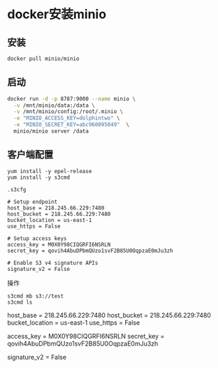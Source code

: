 # docker安装minio

## 安装
```bash
docker pull minio/minio
```
## 启动
```bash
docker run -d -p 8787:9000 --name minio \
  -v /mnt/minio/data:/data \
  -v /mnt/minio/config:/root/.minio \
  -e "MINIO_ACCESS_KEY=dolphintwo" \
  -e "MINIO_SECRET_KEY=abc960095049"  \
  minio/minio server /data
```

## 客户端配置
```
yum install -y epel-release
yum install -y s3cmd
```
`.s3cfg`

```
# Setup endpoint
host_base = 218.245.66.229:7480
host_bucket = 218.245.66.229:7480
bucket_location = us-east-1
use_https = False

# Setup access keys
access_key = M0X0Y98CIQGRFI6NSRLN
secret_key = qovih4AbuDPbmQUzo1svF2B85U0OqpzaE0mJu3zh

# Enable S3 v4 signature APIs
signature_v2 = False
```
操作
```
s3cmd mb s3://test
s3cmd ls
```


host_base = 218.245.66.229:7480
host_bucket = 218.245.66.229:7480
bucket_location = us-east-1
use_https = False

access_key = M0X0Y98CIQGRFI6NSRLN
secret_key = qovih4AbuDPbmQUzo1svF2B85U0OqpzaE0mJu3zh

signature_v2 = False